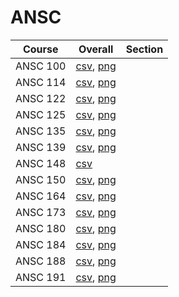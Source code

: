 # ANSC

| Course | Overall | Section |
| ------ | ------- | ------- |
| ANSC 100 | [csv](https://github.com/UCSD-Historical-Enrollment-Data/2024Winter/blob/main/overall/ANSC%20100.csv), [png](https://raw.githubusercontent.com/UCSD-Historical-Enrollment-Data/2024Winter/main/plot_overall/ANSC%20100.png) |  |
| ANSC 114 | [csv](https://github.com/UCSD-Historical-Enrollment-Data/2024Winter/blob/main/overall/ANSC%20114.csv), [png](https://raw.githubusercontent.com/UCSD-Historical-Enrollment-Data/2024Winter/main/plot_overall/ANSC%20114.png) |  |
| ANSC 122 | [csv](https://github.com/UCSD-Historical-Enrollment-Data/2024Winter/blob/main/overall/ANSC%20122.csv), [png](https://raw.githubusercontent.com/UCSD-Historical-Enrollment-Data/2024Winter/main/plot_overall/ANSC%20122.png) |  |
| ANSC 125 | [csv](https://github.com/UCSD-Historical-Enrollment-Data/2024Winter/blob/main/overall/ANSC%20125.csv), [png](https://raw.githubusercontent.com/UCSD-Historical-Enrollment-Data/2024Winter/main/plot_overall/ANSC%20125.png) |  |
| ANSC 135 | [csv](https://github.com/UCSD-Historical-Enrollment-Data/2024Winter/blob/main/overall/ANSC%20135.csv), [png](https://raw.githubusercontent.com/UCSD-Historical-Enrollment-Data/2024Winter/main/plot_overall/ANSC%20135.png) |  |
| ANSC 139 | [csv](https://github.com/UCSD-Historical-Enrollment-Data/2024Winter/blob/main/overall/ANSC%20139.csv), [png](https://raw.githubusercontent.com/UCSD-Historical-Enrollment-Data/2024Winter/main/plot_overall/ANSC%20139.png) |  |
| ANSC 148 | [csv](https://github.com/UCSD-Historical-Enrollment-Data/2024Winter/blob/main/overall/ANSC%20148.csv) |  |
| ANSC 150 | [csv](https://github.com/UCSD-Historical-Enrollment-Data/2024Winter/blob/main/overall/ANSC%20150.csv), [png](https://raw.githubusercontent.com/UCSD-Historical-Enrollment-Data/2024Winter/main/plot_overall/ANSC%20150.png) |  |
| ANSC 164 | [csv](https://github.com/UCSD-Historical-Enrollment-Data/2024Winter/blob/main/overall/ANSC%20164.csv), [png](https://raw.githubusercontent.com/UCSD-Historical-Enrollment-Data/2024Winter/main/plot_overall/ANSC%20164.png) |  |
| ANSC 173 | [csv](https://github.com/UCSD-Historical-Enrollment-Data/2024Winter/blob/main/overall/ANSC%20173.csv), [png](https://raw.githubusercontent.com/UCSD-Historical-Enrollment-Data/2024Winter/main/plot_overall/ANSC%20173.png) |  |
| ANSC 180 | [csv](https://github.com/UCSD-Historical-Enrollment-Data/2024Winter/blob/main/overall/ANSC%20180.csv), [png](https://raw.githubusercontent.com/UCSD-Historical-Enrollment-Data/2024Winter/main/plot_overall/ANSC%20180.png) |  |
| ANSC 184 | [csv](https://github.com/UCSD-Historical-Enrollment-Data/2024Winter/blob/main/overall/ANSC%20184.csv), [png](https://raw.githubusercontent.com/UCSD-Historical-Enrollment-Data/2024Winter/main/plot_overall/ANSC%20184.png) |  |
| ANSC 188 | [csv](https://github.com/UCSD-Historical-Enrollment-Data/2024Winter/blob/main/overall/ANSC%20188.csv), [png](https://raw.githubusercontent.com/UCSD-Historical-Enrollment-Data/2024Winter/main/plot_overall/ANSC%20188.png) |  |
| ANSC 191 | [csv](https://github.com/UCSD-Historical-Enrollment-Data/2024Winter/blob/main/overall/ANSC%20191.csv), [png](https://raw.githubusercontent.com/UCSD-Historical-Enrollment-Data/2024Winter/main/plot_overall/ANSC%20191.png) |  |
